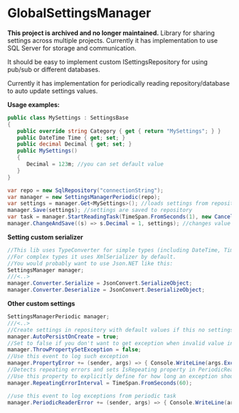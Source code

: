 GlobalSettingsManager
=============
**This project is archived and no longer maintained.**
Library for sharing settings across multiple projects.
Currently it has implementation to use SQL Server for storage and communication.

It should be easy to implement custom ISettingsRepository for using pub/sub or different databases.

Currently it has implementation for periodically reading repository/database to auto update settings values. 

**Usage examples:**
```csharp
public class MySettings : SettingsBase
{
   public override string Category { get { return "MySettings"; } }
   public DateTime Time { get; set; }
   public decimal Decimal { get; set; }
   public MySettings()
   {
      Decimal = 123m; //you can set default value
   }
}

var repo = new SqlRepository("connectionString");
var manager = new SettingsManagerPeriodic(repo); 
var settings = manager.Get<MySettings>(); //loads settings from repository keep then cached ()
manager.Save(settings); //settings are saved to repository
var task = manager.StartReadingTask(TimeSpan.FromSeconds(1), new CancelationTokenSource().Token); //periodically monitors repository for changes
manager.ChangeAndSave((s) => s.Decimal = 1, settings); //changes value and saves to repository in single transaction (needed when periodic reading is enabled)
```
**Setting custom serializer**
```csharp
//This lib uses TypeConverter for simple types (including DateTime, TimeSpan)
//For complex types it uses XmlSerializer by default.
//You would probably want to use Json.NET like this:
SettingsManager manager;
///<..>
manager.Converter.Serialize = JsonConvert.SerializeObject;
manager.Converter.Deserialize = JsonConvert.DeserializeObject;
```

**Other custom settings**
```csharp
SettingsManagerPeriodic manager;
///<..>
//Create settings in repository with default values if this no settings are found with matching category name
manager.AutoPersistOnCreate = true;
//Set to false if you don't want to get exception when invalid value in database is found and can't be assigned to property
manager.ThrowPropertySetException = false;
//Use this event to log such exception
manager.PropertyError += (sender, args) => { Console.WriteLine(args.Exception.ToString()); };
//Detects repeating errors and sets IsRepeating property in PeriodicReaderError event args for spamming prevention 
//Use this property to explicitly define for how long an exception should be considered as repeating (Default is 90 seconds)
manager.RepeatingErrorInterval = TimeSpan.FromSeconds(60);

//use this event to log exceptions from periodic task
manager.PeriodicReaderError += (sender, args) => { Console.WriteLine(args.Exception.ToString()); };
```